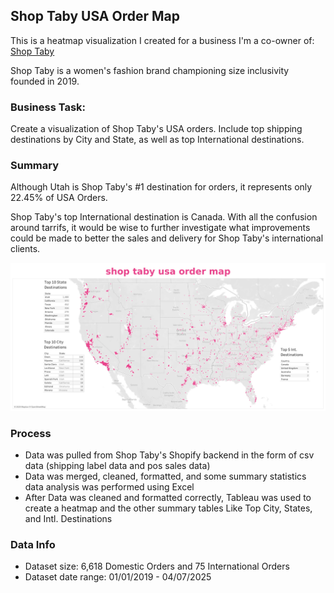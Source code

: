## Shop Taby USA Order Map
This is a heatmap visualization I created for a business I'm a co-owner of: [Shop Taby](https://shoptaby.com/) 

Shop Taby is a women's fashion brand championing size inclusivity founded in 2019. 


### Business Task:
Create a visualization of Shop Taby's USA orders. Include top shipping destinations by City and State, as well as top International destinations.


### Summary
Although Utah is Shop Taby's #1 destination for orders, it represents only 22.45% of USA Orders.

Shop Taby's top International destination is Canada. With all the confusion around tarrifs, it would be wise to further investigate what improvements could be made to better the sales and delivery for Shop Taby's international clients. 

![](shoptaby_usa_order_map.png)


### Process
* Data was pulled from Shop Taby's Shopify backend in the form of csv data (shipping label data and pos sales data) 
* Data was merged, cleaned, formatted, and some summary statistics data analysis was performed using Excel   
* After Data was cleaned and formatted correctly, Tableau was used to create a heatmap and the other summary tables Like Top City, States, and Intl. Destinations 


### Data Info
* Dataset size: 6,618 Domestic Orders and 75 International Orders
* Dataset date range: 01/01/2019 - 04/07/2025
